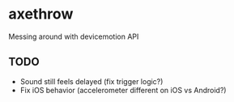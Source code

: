 # axethrow

Messing around with devicemotion API

## TODO

- Sound still feels delayed (fix trigger logic?)
- Fix iOS behavior (accelerometer different on iOS vs Android?)
